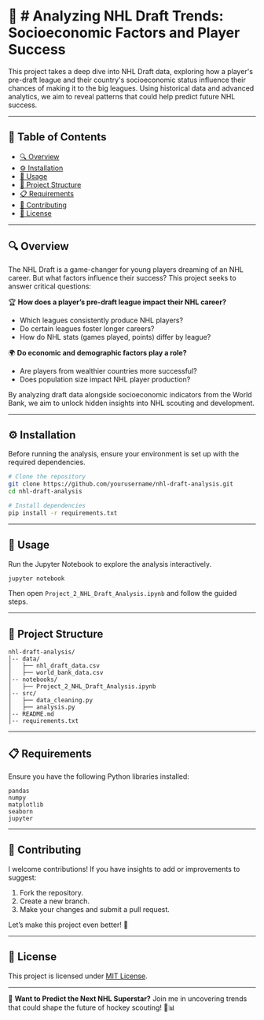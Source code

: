 # 🏒 # Analyzing NHL Draft Trends: Socioeconomic Factors and Player Success
This project takes a deep dive into NHL Draft data, exploring how a player's pre-draft league and their country's socioeconomic status influence their chances of making it to the big leagues. Using historical data and advanced analytics, we aim to reveal patterns that could help predict future NHL success.

---

## 📌 Table of Contents
- [🔍 Overview](#-overview)
- [⚙️ Installation](#️-installation)
- [🚀 Usage](#-usage)
- [📂 Project Structure](#-project-structure)
- [📋 Requirements](#-requirements)
- [🤝 Contributing](#-contributing)
- [📜 License](#-license)

---

## 🔍 Overview
The NHL Draft is a game-changer for young players dreaming of an NHL career. But what factors influence their success? This project seeks to answer critical questions:

🏆 **How does a player’s pre-draft league impact their NHL career?**
   - Which leagues consistently produce NHL players?
   - Do certain leagues foster longer careers?
   - How do NHL stats (games played, points) differ by league?

🌍 **Do economic and demographic factors play a role?**
   - Are players from wealthier countries more successful?
   - Does population size impact NHL player production?

By analyzing draft data alongside socioeconomic indicators from the World Bank, we aim to unlock hidden insights into NHL scouting and development.

---

## ⚙️ Installation
Before running the analysis, ensure your environment is set up with the required dependencies.

```bash
# Clone the repository
git clone https://github.com/yourusername/nhl-draft-analysis.git
cd nhl-draft-analysis

# Install dependencies
pip install -r requirements.txt
```

---

## 🚀 Usage
Run the Jupyter Notebook to explore the analysis interactively.

```bash
jupyter notebook
```

Then open `Project_2_NHL_Draft_Analysis.ipynb` and follow the guided steps.

---

## 📂 Project Structure
```
nhl-draft-analysis/
│-- data/
│   ├── nhl_draft_data.csv
│   ├── world_bank_data.csv
│-- notebooks/
│   ├── Project_2_NHL_Draft_Analysis.ipynb
│-- src/
│   ├── data_cleaning.py
│   ├── analysis.py
│-- README.md
│-- requirements.txt
```

---

## 📋 Requirements
Ensure you have the following Python libraries installed:

```
pandas
numpy
matplotlib
seaborn
jupyter
```

---

## 🤝 Contributing
I welcome contributions! If you have insights to add or improvements to suggest:
1. Fork the repository.
2. Create a new branch.
3. Make your changes and submit a pull request.

Let’s make this project even better! 🚀

---

## 📜 License
This project is licensed under [MIT License](LICENSE).

---

🎯 **Want to Predict the Next NHL Superstar?**
Join me in uncovering trends that could shape the future of hockey scouting! 🏒📊
